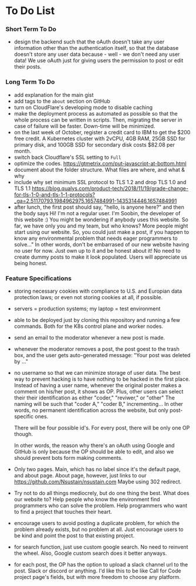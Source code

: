 <!---
Vim commands
/search-term  |   n   |   shift + n   |   Search
:%s/search-term/replaceterm/gc   |   Search and replace
visual-mode-selection + :s/^/#   |   Comment block
ctrl + v + shift + i   |   Visual block mode

-->

# To Do List

### Short Term To Do

- design the backend such that the
  oAuth doesn't take any user information
  other than the authentication itself,
  so that the database doesn't store any
  user data because - well - we don't need
  any user data! We use oAuth just for
  giving users the permission to post
  or edit their posts.

### Long Term To Do

- add explanation for the main gist
- add tags to the `about` section on GitHub
- turn on CloudFlare's developing mode to disable caching
- make the deployment process as automated as possible
  so that the whole process can be written in scripts.
  Then, migrating the server in case of failure
  will be faster. Down-time will be minimized.
- on the last week of October, register a credit card
  to IBM to get the $200 free credit.
  A Kubernetes cluster with 2vCPU, 4GB RAM, 25GB SSD
  for primary disk, and 100GB SSD for secondary disk
  costs $82.08 per month.
- switch back Cloudflare's SSL setting to `Full`
- optimize the codes.
  https://gtmetrix.com/put-javascript-at-bottom.html
- document about the folder structure.
  What files are where, and what & why
- include why set minimum SSL protocol to
  TLS 1.2 and drop TLS 1.0 and TLS 1.1
  https://blog.qualys.com/product-tech/2018/11/19/grade-change-for-tls-1-0-and-tls-1-1-protocols?_ga=2.51170793.1984962975.1657484991-1435314446.1657484991
- after lunch, the first post should say,
  "hello, is anyone here?"
  and then the body says
  Hi! I'm not a regular user.
  I'm Soobin, the developer
  of this website :)
  You might be wondering if
  anybody uses this website.
  So far, we have only you
  and my team, but who knows?
  More people might start using
  our website. So, you could
  just make a post, if you happen
  to know any environmental problem
  that needs eager programmers to solve..."
  In other words, don't be embarrased
  of our new website having no user for now.
  Just own up to it and be honest about it!
  No need to create dummy posts to make it
  look populated.
  Users will appreciate us being honest.

### Feature Specifications
- storing necessary cookies with
  compliance to U.S. and Europian
  data protection laws; or even
  not storing cookies at all, if possible.
- servers = production systems;
  my laptop = test environment
- able to be deployed just by cloning
  this repository and running a few commands.
  Both for the K8s control plane and worker nodes.
- send an email to the moderator whenever a new
  post is made.
- whenever the moderator removes a post,
  the post goest to the trash box,
  and the user gets auto-generated message:
  "Your post was deleted by ..."
- no username so that we can minimize
  storage of user data. The best way
  to prevent hacking is to have nothing
  to be hacked in the first place.
  Instead of having a user name,
  whenever the original poster makes
  a comment on his/her post,
  it shows as OP.
  Plus, other users can select their
  their identification as either
  "coder," "reviwer," or "other"
  The naming will be such that
  "coder A," "coder B," incrementing...
  In other words, no permanent identification
  across the website, but only post-specific ones.

  There will be four possible id's.
  For every post, there will be only one OP though.

  In other words, the reason why there's an
  oAuth using Google and GitHub is only because
  the OP should be able to edit, and also
  we should prevent bots form making comments.

- Only two pages. Main, which has no label since
  it's the default page, and about page.
  About page, however, just links to our
  https://github.com/Nsustain/nsustain.com
  Maybe using 302 redirect.

- Try not to do all things mediocrely, but
  do one thing the best. What does our website to?
  Help people who know the environment find
  programmers who can solve the problem.
  Help programmers who want to find a project
  that touches their heart.

- encourage users to avoid posting a duplicate
  problem, for which the problem already exists,
  but no problem at all. Just encourage users to
  be kind and point the post to that existing project.

- for search function, just use custom google search.
  No need to reinvent the wheel. Also, Google
  custom search does it better anyways.

- for each post, the OP has the option to
  upload a slack channel url to the post.
  Slack or discord or anything.
  I'd like this to be like Call for Code
  project page's fields, but with
  more freedom to choose any platform.

<br>
<br>
<br>
